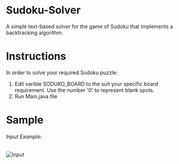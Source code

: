 # Sudoku-Solver
A simple text-based solver for the game of Sudoku that implements a backtracking algorithm.

# Instructions
In order to solve your required Sodoku puzzle:

1. Edit varible SODUKO_BOARD to the suit your specific board requirement. Use the number '0' to represent blank spots.
2. Run Main.java file

# Sample

###### Input Example:
![Input](/Sudoku-Solver/IMAGES/INPUT.png)

